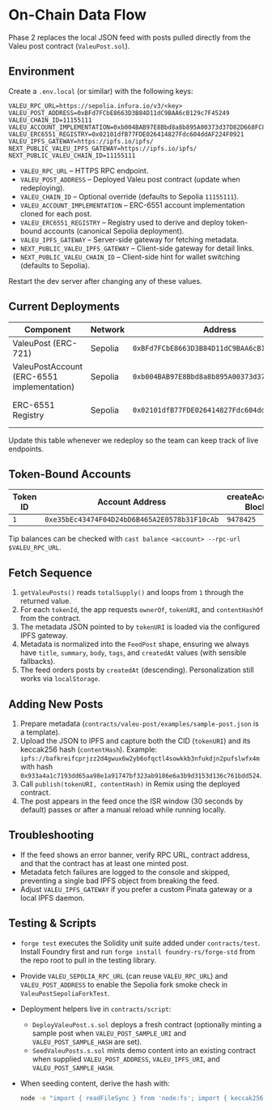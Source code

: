 # On-Chain Data Flow

Phase 2 replaces the local JSON feed with posts pulled directly from the Valeu post contract (`ValeuPost.sol`).

## Environment

Create a `.env.local` (or similar) with the following keys:

```
VALEU_RPC_URL=https://sepolia.infura.io/v3/<key>
VALEU_POST_ADDRESS=0xBFd7FCbE8663D3B84D11dC9BAA6cB129c7F45249
VALEU_CHAIN_ID=11155111
VALEU_ACCOUNT_IMPLEMENTATION=0xb004BAB97E8Bbd8a8b895A00373d37D82D668FC8
VALEU_ERC6551_REGISTRY=0x02101dfB77FDE026414827Fdc604ddAF224F0921
VALEU_IPFS_GATEWAY=https://ipfs.io/ipfs/
NEXT_PUBLIC_VALEU_IPFS_GATEWAY=https://ipfs.io/ipfs/
NEXT_PUBLIC_VALEU_CHAIN_ID=11155111
```

- `VALEU_RPC_URL` – HTTPS RPC endpoint.
- `VALEU_POST_ADDRESS` – Deployed Valeu post contract (update when redeploying).
- `VALEU_CHAIN_ID` – Optional override (defaults to Sepolia `11155111`).
- `VALEU_ACCOUNT_IMPLEMENTATION` – ERC-6551 account implementation cloned for each post.
- `VALEU_ERC6551_REGISTRY` – Registry used to derive and deploy token-bound accounts (canonical Sepolia deployment).
- `VALEU_IPFS_GATEWAY` – Server-side gateway for fetching metadata.
- `NEXT_PUBLIC_VALEU_IPFS_GATEWAY` – Client-side gateway for detail links.
- `NEXT_PUBLIC_VALEU_CHAIN_ID` – Client-side hint for wallet switching (defaults to Sepolia).

Restart the dev server after changing any of these values.

## Current Deployments

| Component | Network | Address | Block | Tx Hash | Notes |
| --- | --- | --- | --- | --- | --- |
| ValeuPost (ERC-721) | Sepolia | `0xBFd7FCbE8663D3B84D11dC9BAA6cB129c7F45249` | `9495114` | `0x9a81afc104d0ab3346f0633c8a6030564e524d3bb4c38529fceaa4a12551496d` | Deployed via `DeployValeuPost.s.sol`. |
| ValeuPostAccount (ERC-6551 implementation) | Sepolia | `0xb004BAB97E8Bbd8a8b895A00373d37D82D668FC8` | `9495147` | `0xde3b3b203925bfeeeec2bff558c88ba3d760eceade650430e610b02999640d3b` | `forge create` broadcast. |
| ERC-6551 Registry | Sepolia | `0x02101dfB77FDE026414827Fdc604ddAF224F0921` | — | Canonical | Official registry deployment recycled for all posts. |

Update this table whenever we redeploy so the team can keep track of live endpoints.

## Token-Bound Accounts

| Token ID | Account Address | createAccount Block | createAccount Tx | Last Tip Tx |
| --- | --- | --- | --- | --- |
| `1` | `0xe35bEc43474F04D24bD6B465A2E0578b31F10cAb` | `9478425` | `0x9a9912cf62ed5634156e4cfe25d54f58c034a064e501c80dfd74f1af433490c1` | `0xc77f11e25f9f276e51f413af7051d4e36634eb47c22e31100835a4d491d7d067` |

Tip balances can be checked with `cast balance <account> --rpc-url $VALEU_RPC_URL`.

## Fetch Sequence

1. `getValeuPosts()` reads `totalSupply()` and loops from `1` through the returned value.
2. For each `tokenId`, the app requests `ownerOf`, `tokenURI`, and `contentHashOf` from the contract.
3. The metadata JSON pointed to by `tokenURI` is loaded via the configured IPFS gateway.
4. Metadata is normalized into the `FeedPost` shape, ensuring we always have `title`, `summary`, `body`, `tags`, and `createdAt` values (with sensible fallbacks).
5. The feed orders posts by `createdAt` (descending). Personalization still works via `localStorage`.

## Adding New Posts

1. Prepare metadata (`contracts/valeu-post/examples/sample-post.json` is a template).
2. Upload the JSON to IPFS and capture both the CID (`tokenURI`) and its keccak256 hash (`contentHash`). Example: `ipfs://bafkreifcprjzz2d4gwux6w2yb6ofqctl4sowkkb3nfukdjn2pufslwfx4m` with hash `0x933a4a1c7193dd65aa98e1a91747bf323ab9186e6a3b9d3153d136c761bdd524`.
3. Call `publish(tokenURI, contentHash)` in Remix using the deployed contract.
4. The post appears in the feed once the ISR window (30 seconds by default) passes or after a manual reload while running locally.

## Troubleshooting

- If the feed shows an error banner, verify RPC URL, contract address, and that the contract has at least one minted post.
- Metadata fetch failures are logged to the console and skipped, preventing a single bad IPFS object from breaking the feed.
- Adjust `VALEU_IPFS_GATEWAY` if you prefer a custom Pinata gateway or a local IPFS daemon.

## Testing & Scripts

- `forge test` executes the Solidity unit suite added under `contracts/test`. Install Foundry first and run `forge install foundry-rs/forge-std` from the repo root to pull in the testing library.
- Provide `VALEU_SEPOLIA_RPC_URL` (can reuse `VALEU_RPC_URL`) and `VALEU_POST_ADDRESS` to enable the Sepolia fork smoke check in `ValeuPostSepoliaForkTest`.
- Deployment helpers live in `contracts/script`:
  - `DeployValeuPost.s.sol` deploys a fresh contract (optionally minting a sample post when `VALEU_POST_SAMPLE_URI` and `VALEU_POST_SAMPLE_HASH` are set).
  - `SeedValeuPosts.s.sol` mints demo content into an existing contract when supplied `VALEU_POST_ADDRESS`, `VALEU_IPFS_URI`, and `VALEU_POST_SAMPLE_HASH`.
- When seeding content, derive the hash with:

  ```bash
  node -e "import { readFileSync } from 'node:fs'; import { keccak256 } from 'viem'; const data = readFileSync('path/to/metadata.json'); console.log(keccak256(data));"
  ```
